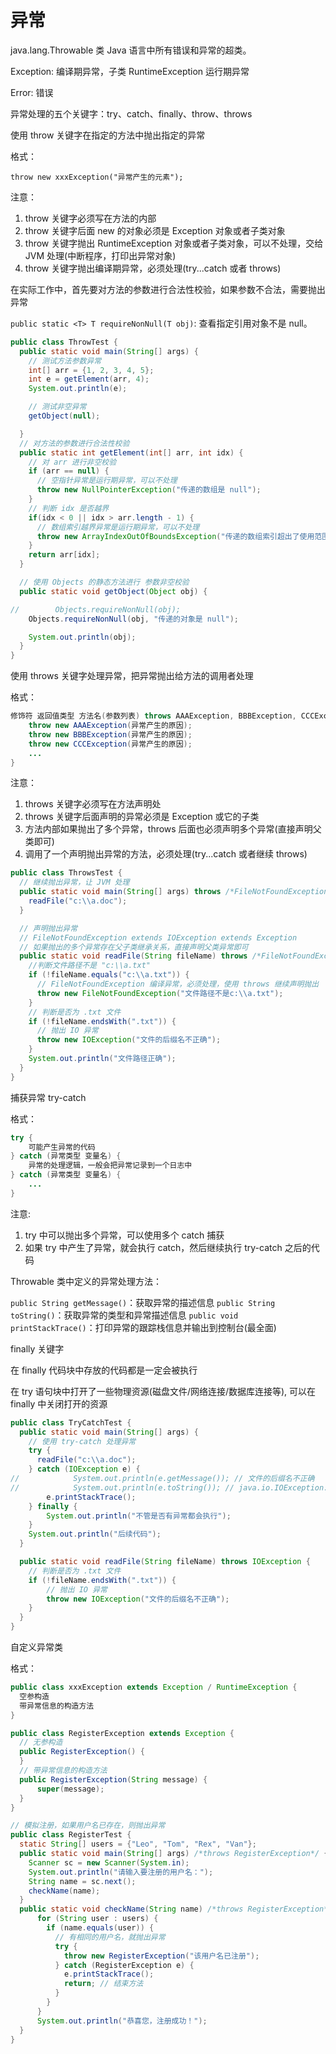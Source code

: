 # 异常

java.lang.Throwable 类 Java 语言中所有错误和异常的超类。

Exception: 编译期异常，子类 RuntimeException 运行期异常

Error: 错误

异常处理的五个关键字：try、catch、finally、throw、throws

使用 throw 关键字在指定的方法中抛出指定的异常

格式：

`throw new xxxException("异常产生的元素");`

注意：

1. throw 关键字必须写在方法的内部
2. throw 关键字后面 new 的对象必须是 Exception 对象或者子类对象
3. throw 关键字抛出 RuntimeException 对象或者子类对象，可以不处理，交给 JVM 处理(中断程序，打印出异常对象)
4. throw 关键字抛出编译期异常，必须处理(try...catch 或者 throws)

在实际工作中，首先要对方法的参数进行合法性校验，如果参数不合法，需要抛出异常

`public static <T> T requireNonNull(T obj)`: 查看指定引用对象不是 null。

```java
public class ThrowTest {
  public static void main(String[] args) {
    // 测试方法参数异常
    int[] arr = {1, 2, 3, 4, 5};
    int e = getElement(arr, 4);
    System.out.println(e);

    // 测试非空异常
    getObject(null);

  }
  // 对方法的参数进行合法性校验
  public static int getElement(int[] arr, int idx) {
    // 对 arr 进行非空校验
    if (arr == null) {
      // 空指针异常是运行期异常，可以不处理
      throw new NullPointerException("传递的数组是 null");
    }
    // 判断 idx 是否越界
    if(idx < 0 || idx > arr.length - 1) {
      // 数组索引越界异常是运行期异常，可以不处理
      throw new ArrayIndexOutOfBoundsException("传递的数组索引超出了使用范围");
    }
    return arr[idx];
  }

  // 使用 Objects 的静态方法进行 参数非空校验
  public static void getObject(Object obj) {

//        Objects.requireNonNull(obj);
    Objects.requireNonNull(obj, "传递的对象是 null");

    System.out.println(obj);
  }
}
```

使用 throws 关键字处理异常，把异常抛出给方法的调用者处理

格式：

```java
修饰符 返回值类型 方法名(参数列表) throws AAAException, BBBException, CCCException{
    throw new AAAException(异常产生的原因);
    throw new BBBException(异常产生的原因);
    throw new CCCException(异常产生的原因);
    ...
}
```

注意：

1. throws 关键字必须写在方法声明处
2. throws 关键字后面声明的异常必须是 Exception 或它的子类
3. 方法内部如果抛出了多个异常，throws 后面也必须声明多个异常(直接声明父类即可)
4. 调用了一个声明抛出异常的方法，必须处理(try...catch 或者继续 throws)

```java
public class ThrowsTest {
  // 继续抛出异常，让 JVM 处理
  public static void main(String[] args) throws /*FileNotFoundException,*/ IOException {
    readFile("c:\\a.doc");
  }

  // 声明抛出异常
  // FileNotFoundException extends IOException extends Exception
  // 如果抛出的多个异常存在父子类继承关系，直接声明父类异常即可
  public static void readFile(String fileName) throws /*FileNotFoundException, */ IOException {
    //判断文件路径不是 "c:\\a.txt"
    if (!fileName.equals("c:\\a.txt")) {
      // FileNotFoundException 编译异常，必须处理，使用 throws 继续声明抛出
      throw new FileNotFoundException("文件路径不是c:\\a.txt");
    }
    // 判断是否为 .txt 文件
    if (!fileName.endsWith(".txt")) {
      // 抛出 IO 异常
      throw new IOException("文件的后缀名不正确");
    }
    System.out.println("文件路径正确");
  }
}
```

捕获异常 try-catch

格式：

```java
try {
    可能产生异常的代码
} catch (异常类型 变量名) {
    异常的处理逻辑，一般会把异常记录到一个日志中
} catch (异常类型 变量名) {
    ...
}
```

注意:

1. try 中可以抛出多个异常，可以使用多个 catch 捕获
2. 如果 try 中产生了异常，就会执行 catch，然后继续执行 try-catch 之后的代码

Throwable 类中定义的异常处理方法：

`public String getMessage()`：获取异常的描述信息
`public String toString()`：获取异常的类型和异常描述信息
`public void printStackTrace()`：打印异常的跟踪栈信息并输出到控制台(最全面)

finally 关键字

在 finally 代码块中存放的代码都是一定会被执行

在 try 语句块中打开了一些物理资源(磁盘文件/网络连接/数据库连接等), 可以在 finally 中关闭打开的资源

```java
public class TryCatchTest {
  public static void main(String[] args) {
    // 使用 try-catch 处理异常
    try {
      readFile("c:\\a.doc");
    } catch (IOException e) {
//            System.out.println(e.getMessage()); // 文件的后缀名不正确
//            System.out.println(e.toString()); // java.io.IOException: 文件的后缀名不正确
        e.printStackTrace();
    } finally {
        System.out.println("不管是否有异常都会执行");
    }
    System.out.println("后续代码");
  }

  public static void readFile(String fileName) throws IOException {
    // 判断是否为 .txt 文件
    if (!fileName.endsWith(".txt")) {
        // 抛出 IO 异常
        throw new IOException("文件的后缀名不正确");
    }
  }
}
```

自定义异常类

格式：

```java
public class xxxException extends Exception / RuntimeException {
  空参构造
  带异常信息的构造方法
}
```

```java
public class RegisterException extends Exception {
  // 无参构造
  public RegisterException() {
  }
  // 带异常信息的构造方法
  public RegisterException(String message) {
      super(message);
  }
}

// 模拟注册，如果用户名已存在，则抛出异常
public class RegisterTest {
  static String[] users = {"Leo", "Tom", "Rex", "Van"};
  public static void main(String[] args) /*throws RegisterException*/ {
    Scanner sc = new Scanner(System.in);
    System.out.println("请输入要注册的用户名：");
    String name = sc.next();
    checkName(name);
  }
  public static void checkName(String name) /*throws RegisterException*/ {
      for (String user : users) {
        if (name.equals(user)) {
          // 有相同的用户名，就抛出异常
          try {
            throw new RegisterException("该用户名已注册");
          } catch (RegisterException e) {
            e.printStackTrace();
            return; // 结束方法
          }
        }
      }
      System.out.println("恭喜您，注册成功！");
  }
}
```
